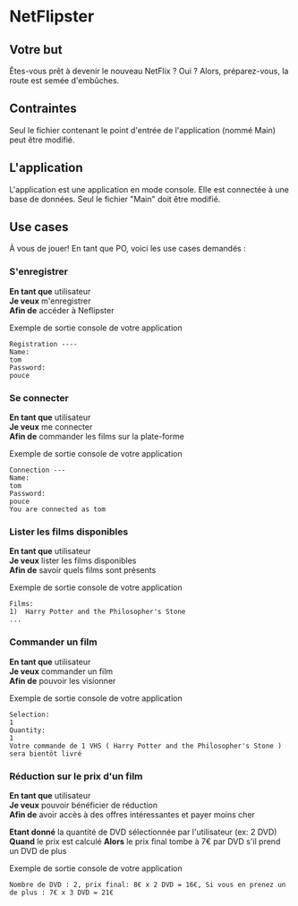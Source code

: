 # NetFlipster

## Votre but

Êtes-vous prêt à devenir le nouveau NetFlix ? Oui ?
Alors, préparez-vous, la route est semée d'embûches.

## Contraintes

Seul le fichier contenant le point d'entrée de l'application
(nommé Main) peut être modifié.

## L'application

L'application est une application en mode console.
Elle est connectée à une base de données.
Seul le fichier "Main" doit être modifié.


## Use cases

À vous de jouer! En tant que PO, voici les use cases demandés :

### S'enregistrer

**En tant que** utilisateur  
**Je veux** m'enregistrer  
**Afin de** accéder à Neflipster  

Exemple de sortie console de votre application
```
Registration ---- 
Name:
tom
Password:
pouce
```

### Se connecter

**En tant que** utilisateur  
**Je veux** me connecter  
**Afin de** commander les films sur la plate-forme  

Exemple de sortie console de votre application
```
Connection ---
Name:
tom
Password:
pouce
You are connected as tom
```

### Lister les films disponibles

**En tant que** utilisateur  
**Je veux** lister les films disponibles  
**Afin de** savoir quels films sont présents  

Exemple de sortie console de votre application
```
Films:
1)	Harry Potter and the Philosopher's Stone 
...
```

### Commander un film

**En tant que** utilisateur  
**Je veux** commander un film  
**Afin de** pouvoir les visionner  

Exemple de sortie console de votre application
```
Selection: 
1
Quantity:
1
Votre commande de 1 VHS ( Harry Potter and the Philosopher's Stone ) sera bientôt livré
```

### Réduction sur le prix d'un film

**En tant que** utilisateur  
**Je veux** pouvoir bénéficier de réduction  
**Afin de** avoir accès à des offres intéressantes et payer moins cher

**Etant donné** la quantité de DVD sélectionnée par l'utilisateur (ex: 2 DVD)
**Quand** le prix est calculé
**Alors** le prix final tombe à 7€ par DVD s'il prend un DVD de plus

Exemple de sortie console de votre application
```
Nombre de DVD : 2, prix final: 8€ x 2 DVD = 16€, Si vous en prenez un de plus : 7€ x 3 DVD = 21€
```




